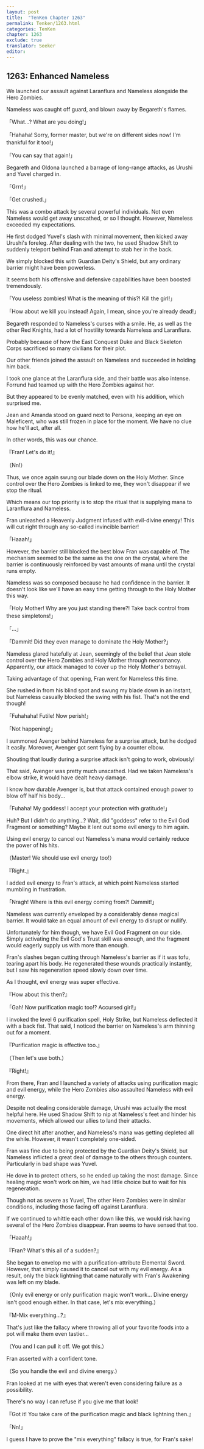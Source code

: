 ```yaml
---
layout: post
title:  "TenKen Chapter 1263"
permalink: Tenken/1263.html
categories: TenKen
chapter: 1263
exclude: true
translator: Seeker
editor: 
---
```

<h2>1263: Enhanced Nameless</h2>

We launched our assault against Laranflura and Nameless alongside the Hero Zombies.

Nameless was caught off guard, and blown away by Begareth's flames.

「What...? What are you doing!」

「Hahaha! Sorry, former master, but we're on different sides now! I'm thankful for it too!」

「You can say that again!」

Begareth and Oldona launched a barrage of long-range attacks, as Urushi and Yuvel charged in.

「Grrr!」

「Get crushed.」

This was a combo attack by several powerful individuals. Not even Nameless would get away unscathed, or so I thought. However, Nameless exceeded my expectations.

He first dodged Yuvel's slash with minimal movement, then kicked away Urushi's foreleg. After dealing with the two, he used Shadow Shift to suddenly teleport behind Fran and attempt to stab her in the back.

We simply blocked this with Guardian Deity's Shield, but any ordinary barrier might have been powerless.

It seems both his offensive and defensive capabilities have been boosted tremendously.

「You useless zombies! What is the meaning of this?! Kill the girl!」

「How about we kill you instead! Again, I mean, since you're already dead!」

Begareth responded to Nameless's curses with a smile. He, as well as the other Red Knights, had a lot of hostility towards Nameless and Laranflura.

Probably because of how the East Conquest Duke and Black Skeleton Corps sacrificed so many civilians for their plot.

Our other friends joined the assault on Nameless and succeeded in holding him back.

I took one glance at the Laranflura side, and their battle was also intense. Forrund had teamed up with the Hero Zombies against her.

But they appeared to be evenly matched, even with his addition, which surprised me.

Jean and Amanda stood on guard next to Persona, keeping an eye on Maleficent, who was still frozen in place for the moment. We have no clue how he'll act, after all.

In other words, this was our chance.

『Fran! Let's do it!』

（Nn!）

Thus, we once again swung our blade down on the Holy Mother. Since control over the Hero Zombies is linked to me, they won't disappear if we stop the ritual.

Which means our top priority is to stop the ritual that is supplying mana to Laranflura and Nameless.

Fran unleashed a Heavenly Judgment infused with evil-divine energy! This will cut right through any so-called invincible barrier!

「Haaah!」

However, the barrier still blocked the best blow Fran was capable of. The mechanism seemed to be the same as the one on the crystal, where the barrier is continuously reinforced by vast amounts of mana until the crystal runs empty.

Nameless was so composed because he had confidence in the barrier. It doesn't look like we'll have an easy time getting through to the Holy Mother this way.

「Holy Mother! Why are you just standing there?! Take back control from these simpletons!」

「...」

「Dammit! Did they even manage to dominate the Holy Mother?」

Nameless glared hatefully at Jean, seemingly of the belief that Jean stole control over the Hero Zombies and Holy Mother through necromancy. Apparently, our attack managed to cover up the Holy Mother's betrayal.

Taking advantage of that opening, Fran went for Nameless this time.

She rushed in from his blind spot and swung my blade down in an instant, but Nameless casually blocked the swing with his fist. That's not the end though!

「Fuhahaha! Futile! Now perish!」

「Not happening!」

I summoned Avenger behind Nameless for a surprise attack, but he dodged it easily. Moreover, Avenger got sent flying by a counter elbow.

Shouting that loudly during a surprise attack isn't going to work, obviously!

That said, Avenger was pretty much unscathed. Had we taken Nameless's elbow strike, it would have dealt heavy damage.

I know how durable Avenger is, but that attack contained enough power to blow off half his body...

「Fuhaha! My goddess! I accept your protection with gratitude!」

Huh? But I didn't do anything...? Wait, did "goddess" refer to the Evil God Fragment or something? Maybe it lent out some evil energy to him again.

Using evil energy to cancel out Nameless's mana would certainly reduce the power of his hits.

（Master! We should use evil energy too!）

『Right.』

I added evil energy to Fran's attack, at which point Nameless started mumbling in frustration.

「Nragh! Where is this evil energy coming from?! Dammit!」

Nameless was currently enveloped by a considerably dense magical barrier. It would take an equal amount of evil energy to disrupt or nullify.

Unfortunately for him though, we have Evil God Fragment on our side. Simply activating the Evil God's Trust skill was enough, and the fragment would eagerly supply us with more than enough.

Fran's slashes began cutting through Nameless's barrier as if it was tofu, tearing apart his body. He regenerated these wounds practically instantly, but I saw his regeneration speed slowly down over time.

As I thought, evil energy was super effective.

『How about this then?』

「Gah! Now purification magic too!? Accursed girl!」

I invoked the level 6 purification spell, Holy Strike, but Nameless deflected it with a back fist. That said, I noticed the barrier on Nameless's arm thinning out for a moment.

『Purification magic is effective too.』

（Then let's use both.）

『Right!』

From there, Fran and I launched a variety of attacks using purification magic and evil energy, while the Hero Zombies also assaulted Nameless with evil energy.

Despite not dealing considerable damage, Urushi was actually the most helpful here. He used Shadow Shift to nip at Nameless's feet and hinder his movements, which allowed our allies to land their attacks.

One direct hit after another, and Nameless's mana was getting depleted all the while. However, it wasn't completely one-sided.

Fran was fine due to being protected by the Guardian Deity's Shield, but Nameless inflicted a great deal of damage to the others through counters. Particularly in bad shape was Yuvel.

He dove in to protect others, so he ended up taking the most damage. Since healing magic won't work on him, we had little choice but to wait for his regeneration.

Though not as severe as Yuvel, The other Hero Zombies were in similar conditions, including those facing off against Laranflura.

If we continued to whittle each other down like this, we would risk having several of the Hero Zombies disappear. Fran seems to have sensed that too.

「Haaah!」

『Fran? What's this all of a sudden?』

She began to envelop me with a purification-attribute Elemental Sword. However, that simply caused it to cancel out with my evil energy. As a result, only the black lightning that came naturally with Fran's Awakening was left on my blade.

（Only evil energy or only purification magic won't work... Divine energy isn't good enough either. In that case, let's mix everything.）

『M-Mix everything...?』

That's just like the fallacy where throwing all of your favorite foods into a pot will make them even tastier...

（You and I can pull it off. We got this.）

Fran asserted with a confident tone.

（So you handle the evil and divine energy.）

Fran looked at me with eyes that weren't even considering failure as a possibility.

There's no way I can refuse if you give me that look!

『Got it! You take care of the purification magic and black lightning then.』

「Nn!」

I guess I have to prove the "mix everything" fallacy is true, for Fran's sake!



